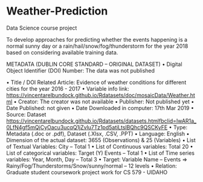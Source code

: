 # Weather-Prediction
Data Science course project

To develop approaches for predicting whether the events happening is a normal sunny day or a rain/hail/snow/fog/thunderstorm for the year 2018 based on considering available training data. 

METADATA (DUBLIN CORE STANDARD – ORIGINAL DATASET)
•	Digital Object Identifier (DOI) Number: The data was not published 

•	Title / DOI Related Article: Evidence of weather conditions for different cities for the year 2016 - 2017
•	Variable info link:  https://vincentarelbundock.github.io/Rdatasets/doc/mosaicData/Weather.html
•	Creator: The creator was not available
•	Publisher: Not published yet
•	Date Published: not given 
•	Date Downloaded in computer: 17th Mar 2019
•	Source: Dataset https://vincentarelbundock.github.io/Rdatasets/datasets.htmlfbclid=IwAR1a_0LfN4gf5mQjCyOacu3ucqQ1jZvlu7Tz1pd5atiLtslBQhc9QSCKyFE 
•	Type: Metadata (.doc or .pdf), Dataset (.Xlsx, .CSV, .PPT)
•	Language: English
•	Dimension of the actual dataset: 3655 (Observations) & 25 (Variables)
•	List of Textual Variables: City – Total 1
•	List of Continuous variables: Total 20
•	List of categorical variables: Target (Y) Events – Total 1 
•	List of Time series variables: Year, Month, Day – Total 3
•	Target: Variable Name – Events =>  Rainy/Fog/Thunderstorms/Snow/sunny/normal – 12 levels
•	Relation: Graduate student coursework project work for CS 579 - UIDAHO

